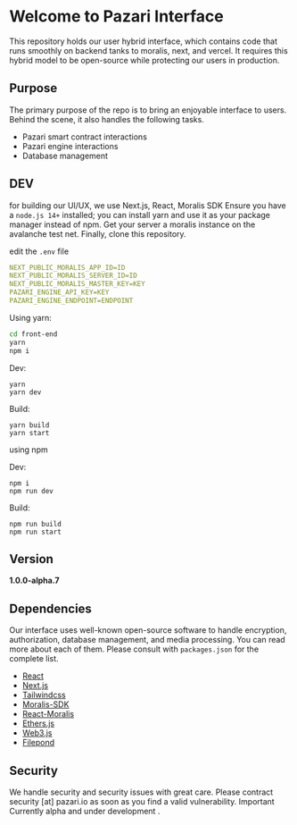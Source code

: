 # Welcome to Pazari Interface

This repository holds our user hybrid interface, which contains code that runs smoothly on backend tanks to moralis, next, and vercel. It requires this hybrid model to be open-source while protecting our users in production.

## Purpose

The primary purpose of the repo is to bring an enjoyable interface to users. Behind the scene, it also handles the following tasks.

- Pazari smart contract interactions
- Pazari engine interactions
- Database management

## DEV

for building our UI/UX, we use Next.js, React, Moralis SDK
Ensure you have a `node.js 14+` installed; you can install yarn and use it as your package manager instead of npm. Get your server a moralis instance on the avalanche test net. Finally, clone this repository.

edit the `.env` file

```yaml
NEXT_PUBLIC_MORALIS_APP_ID=ID
NEXT_PUBLIC_MORALIS_SERVER_ID=ID
NEXT_PUBLIC_MORALIS_MASTER_KEY=KEY
PAZARI_ENGINE_API_KEY=KEY
PAZARI_ENGINE_ENDPOINT=ENDPOINT
```

Using yarn:

```bash
cd front-end
yarn
npm i
```

Dev:

```
yarn
yarn dev
```

Build:

```
yarn build
yarn start
```

using npm

Dev:

```
npm i
npm run dev
```

Build:

```
npm run build
npm run start
```

## Version

**1.0.0-alpha.7**

## Dependencies

Our interface uses well-known open-source software to handle encryption, authorization, database management, and media processing. You can read more about each of them. Please consult with `packages.json` for the complete list.

- [React](https://github.com/facebook/react)
- [Next.js](https://github.com/vercel/next.js/)
- [Tailwindcss](https://github.com/tailwindlabs/tailwindcss)
- [Moralis-SDK](https://github.com/MoralisWeb3/Moralis-JS-SDK)
- [React-Moralis](/https://github.com/MoralisWeb3/react-moralis)
- [Ethers.js](https://github.com/ethers-io/ethers.js)
- [Web3.js](https://github.com/ChainSafe/web3.js)
- [Filepond](https://github.com/pqina/filepond)

## Security

We handle security and security issues with great care. Please contract security [at] pazari.io as soon as you find a valid vulnerability.
Important
Currently alpha and under development .
